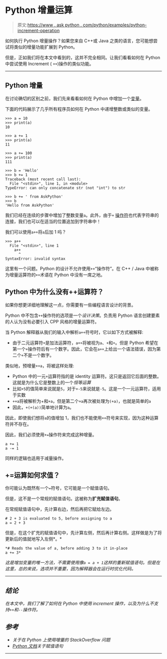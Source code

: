 # Python 增量运算

> 原文:[https://www . ask python . com/python/examples/python-increment-operation](https://www.askpython.com/python/examples/python-increment-operation)

如何执行 Python 增量操作？如果您来自 C++或 Java 之类的语言，您可能想尝试将类似的增量功能扩展到 Python。

但是，正如我们将在本文中看到的，这并不完全相同。让我们看看如何在 Python 中尝试使用 Increment ( `++`)操作的类似功能。

* * *

## Python 增量

在讨论确切的区别之前，我们先来看看如何在 Python 中增加一个[变量](https://www.askpython.com/python/python-variables)。

下面的代码展示了几乎所有程序员如何在 Python 中递增整数或类似的变量。

```
>>> a = 10
>>> print(a)
10

>>> a += 1
>>> print(a)
11

>>> a += 100
>>> print(a)
111

>>> b = 'Hello'
>>> b += 1
Traceback (most recent call last):
  File "<stdin>", line 1, in <module>
TypeError: can only concatenate str (not "int") to str

>>> b += ' from AskPython'
>>> b
'Hello from AskPython'

```

我们已经在连续的步骤中增加了整数变量`a`。此外，由于`+` [操作符](https://www.askpython.com/python/python-operators)也代表字符串的连接，我们也可以在适当的位置追加到字符串中！

我们可以使用`a++`将`a`后加 1 吗？

```
>>> a++
  File "<stdin>", line 1
    a++
      ^
SyntaxError: invalid syntax

```

这里有一个问题。Python 的设计不允许使用`++`“操作符”。在 C++ / Java 中被称为增量运算符的`++`术语在 Python 中没有一席之地。

## Python 中为什么没有++运算符？

如果你想更详细地理解这一点，你需要有一些编程语言设计的背景。

Python 中不包含`++`操作符的选项是一个*设计决策*。负责用 Python 语言创建要素的人认为没有必要引入 CPP 风格的增量运算符。

当 Python 解释器从我们的输入中解析`a++`符号时，它以如下方式被解释:

*   由于二元运算符`+`是加法运算符，`a++`将被视为`a`、`+`和`+`。但是 Python 希望在第一个`+`操作符后有一个数字。因此，它会在`a++`上给出一个语法错误，因为第二个`+`不是一个数字。

类似地，预增量`++a`，将被这样处理:

*   Python 中的一元`+`运算符指的是 identity 运算符。这只是返回它后面的整数。这就是为什么它是整数上的一个*恒等运算*
*   比如`+5`的值简单来说就是`5`，对于`+-5`来说就是`-5`。这是一个一元运算符，适用于实数
*   `++a`将被解析为+和`+a`，但是第二个`+a`再次被处理为`(+a)`，也就是简单的`a`
*   因此，`+(+(a))`简单地计算为`a`。

因此，即使我们想将`a`的值增加 1，我们也不能使用`++`符号来实现，因为这种运算符并不存在。

因此，我们必须使用`+=`操作符来完成这种增量。

```
a += 1
a -= 1

```

同样的逻辑也适用于减量操作。

## +=运算如何求值？

你可能认为既然有一个`=`符号，它可能是一个赋值语句。

但是，这不是一个常规的赋值语句。这被称为**扩充赋值语句**。

在常规赋值语句中，先计算右边，然后再把它赋给左边。

```
# 2 + 3 is evaluated to 5, before assigning to a
a = 2 + 3

```

但是，在这个扩充的赋值语句中，先计算左侧，然后再计算右侧。这样做是为了将更新后的值就地写入左侧*。*

```
*# Reads the value of a, before adding 3 to it in-place
a += 3* 
```

*这是增加变量的唯一方法，不需要使用像`a = a + 1`这样的重新赋值语句。但是在这里，总的来说，选项并不重要，因为解释器会在运行时优化代码。*

* * *

## *结论*

*在本文中，我们了解了如何在 Python 中使用 increment 操作，以及为什么不支持`++`和`--`操作符。*

## *参考*

*   *关于在 Python 上使用增量的 StackOverflow 问题*
*   *[Python 文档](https://docs.python.org/3/reference/simple_stmts.html#augmented-assignment-statements)关于赋值语句*

* * *